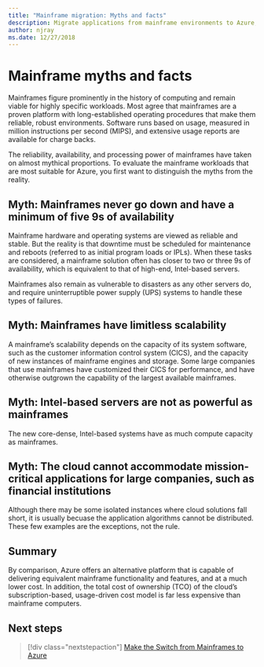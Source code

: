 ```yaml
---
title: "Mainframe migration: Myths and facts"
description: Migrate applications from mainframe environments to Azure, a proven, highly available, and scalable infrastructure for systems that currently run on mainframes.
author: njray
ms.date: 12/27/2018
---
```


# Mainframe myths and facts

Mainframes figure prominently in the history of computing and remain viable for highly specific workloads. Most agree that mainframes are a proven platform with long-established operating procedures that make them reliable, robust environments. Software runs based on usage, measured in million instructions per second (MIPS), and extensive usage reports are available for charge backs.

The reliability, availability, and processing power of mainframes have taken on almost mythical proportions. To evaluate the mainframe workloads that are most suitable for Azure, you first want to distinguish the myths from the reality.

## Myth: Mainframes never go down and have a minimum of five 9s of availability

Mainframe hardware and operating systems are viewed as reliable and stable. But the reality is that downtime must be scheduled for maintenance and reboots (referred to as initial program loads or IPLs). When these tasks are considered, a mainframe solution often has closer to two or three 9s of availability, which is equivalent to that of high-end, Intel-based servers.

Mainframes also remain as vulnerable to disasters as any other servers do, and require uninterruptible power supply (UPS) systems to handle these types of failures.

## Myth: Mainframes have limitless scalability

A mainframe’s scalability depends on the capacity of its system software, such as the customer information control system (CICS), and the capacity of new instances of mainframe engines and storage. Some large companies that use mainframes have customized their CICS for performance, and have otherwise outgrown the capability of the largest available mainframes.

## Myth: Intel-based servers are not as powerful as mainframes

The new core-dense, Intel-based systems have as much compute capacity as mainframes.

## Myth: The cloud cannot accommodate mission-critical applications for large companies, such as financial institutions

Although there may be some isolated instances where cloud solutions fall short, it is usually becuase the application algorithms cannot be distributed. These few examples are the exceptions, not the rule.

## Summary

By comparison, Azure offers  an alternative platform that is capable of delivering equivalent mainframe functionality and features, and at a much lower cost. In addition, the total cost of ownership (TCO) of the cloud’s subscription-based, usage-driven cost model is far less expensive than mainframe computers.

## Next steps

> [!div class="nextstepaction"]
> [Make the Switch from Mainframes to Azure](migration-strategies.md)
